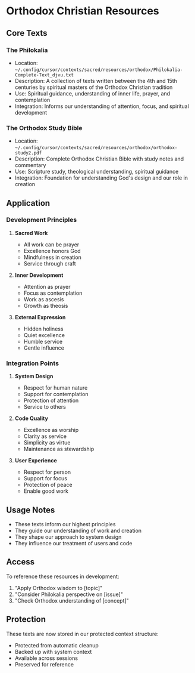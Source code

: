 # Orthodox Christian Resources

## Core Texts

### The Philokalia
- Location: `~/.config/cursor/contexts/sacred/resources/orthodox/Philokalia-Complete-Text_djvu.txt`
- Description: A collection of texts written between the 4th and 15th centuries by spiritual masters of the Orthodox Christian tradition
- Use: Spiritual guidance, understanding of inner life, prayer, and contemplation
- Integration: Informs our understanding of attention, focus, and spiritual development

### The Orthodox Study Bible
- Location: `~/.config/cursor/contexts/sacred/resources/orthodox/orthodox-study2.pdf`
- Description: Complete Orthodox Christian Bible with study notes and commentary
- Use: Scripture study, theological understanding, spiritual guidance
- Integration: Foundation for understanding God's design and our role in creation

## Application

### Development Principles
1. **Sacred Work**
   - All work can be prayer
   - Excellence honors God
   - Mindfulness in creation
   - Service through craft

2. **Inner Development**
   - Attention as prayer
   - Focus as contemplation
   - Work as ascesis
   - Growth as theosis

3. **External Expression**
   - Hidden holiness
   - Quiet excellence
   - Humble service
   - Gentle influence

### Integration Points
1. **System Design**
   - Respect for human nature
   - Support for contemplation
   - Protection of attention
   - Service to others

2. **Code Quality**
   - Excellence as worship
   - Clarity as service
   - Simplicity as virtue
   - Maintenance as stewardship

3. **User Experience**
   - Respect for person
   - Support for focus
   - Protection of peace
   - Enable good work

## Usage Notes
- These texts inform our highest principles
- They guide our understanding of work and creation
- They shape our approach to system design
- They influence our treatment of users and code

## Access
To reference these resources in development:
1. "Apply Orthodox wisdom to [topic]"
2. "Consider Philokalia perspective on [issue]"
3. "Check Orthodox understanding of [concept]"

## Protection
These texts are now stored in our protected context structure:
- Protected from automatic cleanup
- Backed up with system context
- Available across sessions
- Preserved for reference 